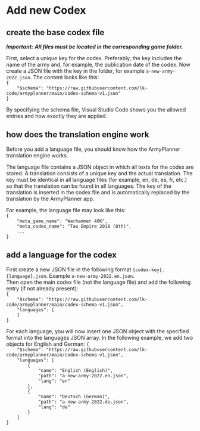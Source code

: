 # Add new Codex

## create the base codex file

___**Important:**___ ___All files must be located in the corresponding game folder.___

First, select a unique key for the codex. Preferably, the key includes the name of the army and, for example, the publication date of the codex.
Now create a JSON file with the key in the folder, for example `a-new-army-2022.json`. The content looks like this:<br />
`{`<br />
`    "$schema": "https://raw.githubusercontent.com/lk-code/armyplanner/main/codex-schema-v1.json"`<br />
`}`

By specifying the schema file, Visual Studio Code shows you the allowed entries and how exactly they are applied.

## how does the translation engine work

Before you add a language file, you should know how the ArmyPlanner translation engine works.

The language file contains a JSON object in which all texts for the codex are stored. A translation consists of a unique key and the actual translation. The key must be identical in all language files (for example, en, de, es, fr, etc.) so that the translation can be found in all languages. The key of the translation is inserted in the codex file and is automatically replaced by the translation by the ArmyPlanner app.

For example, the language file may look like this: <br />
`{` <br />
`    "meta_game_name": "Warhammer 40K",` <br />
`    "meta_codex_name": "Tau Empire 2018 (8th)",` <br />
`    ...` <br />
`}` <br />

## add a language for the codex

First create a new JSON file in the following format `{codex-key}.{language}.json`. Example `a-new-army-2022.en.json`.<br />
Then open the main codex file (not the language file) and add the following entry (if not already present):<br />
`{`<br />
`    "$schema": "https://raw.githubusercontent.com/lk-code/armyplanner/main/codex-schema-v1.json",`<br />
`    "languages": [`<br />
`    ]`<br />
`}`<br />

For each language, you will now insert one JSON object with the specified format into the languages JSON array. In the following example, we add two objects for English and German:
`{`<br />
`    "$schema": "https://raw.githubusercontent.com/lk-code/armyplanner/main/codex-schema-v1.json",`<br />
`    "languages": [`<br />
`        {`<br />
`            "name": "English (English)",`<br />
`            "path": "a-new-army-2022.en.json",`<br />
`            "lang": "en"`<br />
`        },`<br />
`        {`<br />
`            "name": "Deutsch (German)",`<br />
`            "path": "a-new-army-2022.de.json",`<br />
`            "lang": "de"`<br />
`        }`<br />
`    ]`<br />
`}`<br />